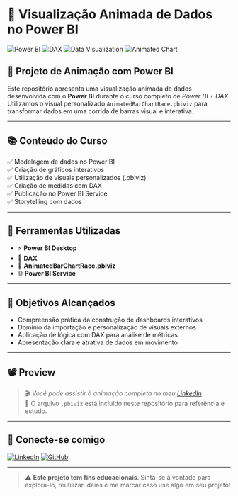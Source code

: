 # 🚀 Visualização Animada de Dados no Power BI

![Power BI](https://img.shields.io/badge/Power%20BI-F2C811?style=for-the-badge&logo=power-bi&logoColor=black)
![DAX](https://img.shields.io/badge/DAX-0078D4?style=for-the-badge&logo=microsoft&logoColor=white)
![Data Visualization](https://img.shields.io/badge/Data%20Viz-4B8BBE?style=for-the-badge&logo=databricks&logoColor=white)
![Animated Chart](https://img.shields.io/badge/Animated%20Chart-F87666?style=for-the-badge&logo=chartdotjs&logoColor=white)

## 🎥 Projeto de Animação com Power BI

Este repositório apresenta uma visualização animada de dados desenvolvida com o **Power BI** durante o curso completo de *Power BI + DAX*.  
Utilizamos o visual personalizado `AnimatedBarChartRace.pbiviz` para transformar dados em uma corrida de barras visual e interativa.

---

## 📚 Conteúdo do Curso

✅ Modelagem de dados no Power BI  
✅ Criação de gráficos interativos  
✅ Utilização de visuais personalizados (.pbiviz)  
✅ Criação de medidas com DAX  
✅ Publicação no Power BI Service  
✅ Storytelling com dados  

---

## 💼 Ferramentas Utilizadas

- ⚡ **Power BI Desktop**
- 🧠 **DAX**
- 🧩 **AnimatedBarChartRace.pbiviz**
- 🌐 **Power BI Service**

---

## 🌟 Objetivos Alcançados

- Compreensão prática da construção de dashboards interativos  
- Domínio da importação e personalização de visuais externos  
- Aplicação de lógica com DAX para análise de métricas  
- Apresentação clara e atrativa de dados em movimento  

---

## 📽️ Preview

> 🎬 *Você pode assistir à animação completa no meu [LinkedIn](https://www.linkedin.com/in/seuusuarioaqui/)*  
> 📁 O arquivo `.pbiviz` está incluído neste repositório para referência e estudo.

---

## 🤝 Conecte-se comigo

[![LinkedIn](https://img.shields.io/badge/LinkedIn-0A66C2?style=for-the-badge&logo=linkedin&logoColor=white)](https://www.linkedin.com/in/seuusuarioaqui/)
[![GitHub](https://img.shields.io/badge/GitHub-181717?style=for-the-badge&logo=github&logoColor=white)](https://github.com/phsmottanerd)

---

> ⚠️ **Este projeto tem fins educacionais**. Sinta-se à vontade para explorá-lo, reutilizar ideias e me marcar caso use algo em seu projeto!

